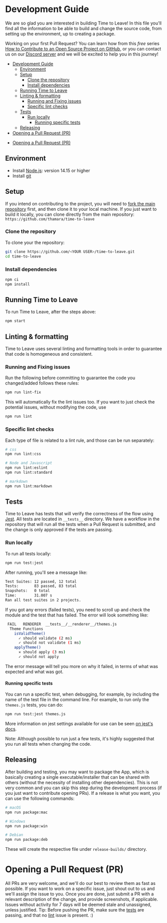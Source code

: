 # Development Guide

We are so glad you are interested in building Time to Leave! In this file you'll find all the information to be able to build and change the source code, from setting up the environment, up to creating a package.

Working on your first Pull Request? You can learn how from this _free_ series [How to Contribute to an Open Source Project on GitHub](https://egghead.io/series/how-to-contribute-to-an-open-source-project-on-github), or you can contact us on our [Discord server](https://discord.gg/P3KkEF5) and we will be excited to help you in this journey!

<!-- toc -->

-   [Development Guide](#development-guide)
    -   [Environment](#environment)
    -   [Setup](#setup)
        -   [Clone the repository](#clone-the-repository)
        -   [Install dependencies](#install-dependencies)
    -   [Running Time to Leave](#running-time-to-leave)
    -   [Linting & formatting](#linting--formatting)
        -   [Running and Fixing issues](#running-and-fixing-issues)
        -   [Specific lint checks](#specific-lint-checks)
    -   [Tests](#tests)
        -   [Run locally](#run-locally)
            -   [Running specific tests](#running-specific-tests)
    -   [Releasing](#releasing)
-   [Opening a Pull Request (PR)](#opening-a-pull-request-pr)

*   [Opening a Pull Request (PR)](#Opening-a-Pull-Request-PR)

<!-- tocstop -->

## Environment

-   Install [Node.js](https://nodejs.org/en/): version 14.15 or higher
-   Install [git](https://git-scm.com/)

## Setup

If you intend on contributing to the project, you will need to [fork the main repository](https://guides.github.com/activities/forking/) first, and then clone it to your local machine.
If you just want to build it locally, you can clone directly from the main repository: `https://github.com/thamara/time-to-leave`

### Clone the repository

To clone your the repository:

```bash
git clone https://github.com/<YOUR USER>/time-to-leave.git
cd time-to-leave
```

### Install dependencies

```bash
npm ci
npm install
```

## Running Time to Leave

To run Time to Leave, after the steps above:

```bash
npm start
```

## Linting & formatting

Time to Leave uses several linting and formatting tools in order to guarantee that code is homogeneous and consistent.

### Running and Fixing issues

Run the following before committing to guarantee the code you changed/added follows these rules:

```bash
npm run lint-fix
```

This will automatically fix the lint issues too.
If you want to just check the potential issues, without modifying the code, use

```bash
npm run lint
```

### Specific lint checks

Each type of file is related to a lint rule, and those can be run separately:

```bash
# css
npm run lint:css

# Node and Javascript
npm run lint:eslint
npm run lint:standard

# markdown
npm run lint:markdown
```

## Tests

Time to Leave has tests that will verify the correctness of the flow using [Jest](https://jestjs.io/). All tests are located in `__tests__` directory.
We have a workflow in the repository that will run all the tests when a Pull Request is submitted, and the change is only approved if the tests are passing.

### Run locally

To run all tests locally:

```bash
npm run test:jest
```

After running, you'll see a message like:

```bash
Test Suites: 12 passed, 12 total
Tests:       83 passed, 83 total
Snapshots:   0 total
Time:        31.007 s
Ran all test suites in 2 projects.
```

If you got any errors (failed tests), you need to scroll up and check the module and the test that has failed. The error will look something like:

```bash
 FAIL   RENDERER  __tests__/__renderer__/themes.js
  Theme Functions
    isValidTheme()
      ✓ should validate (2 ms)
      ✓ should not validate (1 ms)
    applyTheme()
      ✕ should apply (3 ms)
      ✓ should not apply
```

The error message will tell you more on why it failed, in terms of what was expected and what was got.

#### Running specific tests

You can run a specific test, when debugging, for example, by including the name of the test file in the command line. For example, to run only the `themes.js` tests, you can do:

```bash
npm run test:jest themes.js
```

More information on jest settings available for use can be seen [on jest's docs](https://jestjs.io/docs/en/cli#running-from-the-command-line).

Note: Although possible to run just a few tests, it's highly suggested that you run all tests when changing the code.

## Releasing

After building and testing, you may want to package the App, which is basically creating a single executable/installer that can be shared with others (without the necessity of installing other dependencies). This is not very common and you can skip this step during the development process (if you just want to contribute opening PRs).
If a release is what you want, you can use the following commands:

```bash
# macOS
npm run package:mac

# Windows
npm run package:win

# Debian
npm run package:deb
```

These will create the respective file under `release-builds/` directory.

# Opening a Pull Request (PR)

All PRs are very welcome, and we'll do our best to review them as fast as possible.
If you want to work on a specific issue, just shout out to us and we'll assign the issue to you.
Once you are done, just submit a PR with a relevant description of the change, and provide screenshots, if applicable.
Issues without activity for 7 days will be deemed stale and unassigned, unless justified.
Tip: Before pushing the PR, make sure the [tests](#Tests) are passing, and that no [lint](#Linting--formatting) issue is present. :)
